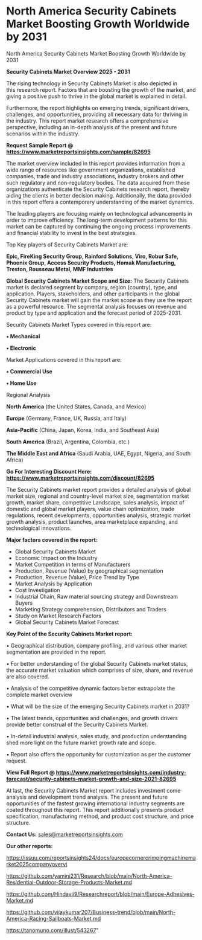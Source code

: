 # North America Security Cabinets Market Boosting Growth Worldwide by 2031
North America Security Cabinets Market Boosting Growth Worldwide by 2031

<Strong> Security Cabinets Market Overview 2025 - 2031</strong>

The rising technology in Security Cabinets Market is also depicted in this research report. Factors that are boosting the growth of the market, and giving a positive push to thrive in the global market is explained in detail.

Furthermore, the report highlights on emerging trends, significant drivers, challenges, and opportunities, providing all necessary data for thriving in the industry. This report market research offers a comprehensive perspective, including an in-depth analysis of the present and future scenarios within the industry.

<strong>Request Sample Report @ <a href=https://www.marketreportsinsights.com/sample/82695>https://www.marketreportsinsights.com/sample/82695</a></strong>

The market overview included in this report provides information from a wide range of resources like government organizations, established companies, trade and industry associations, industry brokers and other such regulatory and non-regulatory bodies. The data acquired from these organizations authenticate the Security Cabinets research report, thereby aiding the clients in better decision making. Additionally, the data provided in this report offers a contemporary understanding of the market dynamics.

The leading players are focusing mainly on technological advancements in order to improve efficiency. The long-term development patterns for this market can be captured by continuing the ongoing process improvements and financial stability to invest in the best strategies.

Top Key players of Security Cabinets Market are:

<strong>Epic, FireKing Security Group, Rainford Solutions, Viro, Robur Safe, Phoenix Group, Access Security Products, Homak Manufacturing, Treston, Rousseau Metal, MMF Industries</strong>

<strong><b>Global Security Cabinets Market Scope and Size:</b></strong>
The Security Cabinets market is declared segment by company, region (country), type, and application. Players, stakeholders, and other participants in the global Security Cabinets market will gain the market scope as they use the report as a powerful resource. The segmental analysis focuses on revenue and product by type and application and the forecast period of 2025-2031.

Security Cabinets Market Types covered in this report are:

<strong>• Mechanical

• Electronic</strong>

Market Applications covered in this report are:

<strong>• Commercial Use

• Home Use</strong> 

Regional Analysis

<strong>North America</strong> (the United States, Canada, and Mexico)

<strong>Europe</strong> (Germany, France, UK, Russia, and Italy)

<strong>Asia-Pacific</strong> (China, Japan, Korea, India, and Southeast Asia)

<strong>South America</strong> (Brazil, Argentina, Colombia, etc.)

<strong>The Middle East and Africa</strong> (Saudi Arabia, UAE, Egypt, Nigeria, and South Africa)

<strong>Go For Interesting Discount Here: <a href=https://www.marketreportsinsights.com/discount/82695>https://www.marketreportsinsights.com/discount/82695</a></strong>

The Security Cabinets market report provides a detailed analysis of global market size, regional and country-level market size, segmentation market growth, market share, competitive Landscape, sales analysis, impact of domestic and global market players, value chain optimization, trade regulations, recent developments, opportunities analysis, strategic market growth analysis, product launches, area marketplace expanding, and technological innovations.

<strong><b>Major factors covered in the report:</b></strong>
<ul>
  <li>Global Security Cabinets Market </li>
  <li>Economic Impact on the Industry</li>
  <li>Market Competition in terms of Manufacturers</li>
  <li>Production, Revenue (Value) by geographical segmentation</li>
  <li>Production, Revenue (Value), Price Trend by Type</li>
  <li>Market Analysis by Application</li>
  <li>Cost Investigation</li>
  <li>Industrial Chain, Raw material sourcing strategy and Downstream Buyers</li>
  <li>Marketing Strategy comprehension, Distributors and Traders</li>
  <li>Study on Market Research Factors</li>
  <li>Global Security Cabinets Market Forecast</li>
</ul>

<strong><b>Key Point of the Security Cabinets Market report:</b></strong>

• Geographical distribution, company profiling, and various other market segmentation are provided in the report.

• For better understanding of the global Security Cabinets market status, the accurate market valuation which comprises of size, share, and revenue are also covered.

• Analysis of the competitive dynamic factors better extrapolate the complete market overview

• What will be the size of the emerging Security Cabinets market in 2031?

• The latest trends, opportunities and challenges, and growth drivers provide better construal of the Security Cabinets Market.

• In-detail industrial analysis, sales study, and production understanding shed more light on the future market growth rate and scope.

• Report also offers the opportunity for customization as per the customer request.

<strong><b>View Full Report @ <a href=https://www.marketreportsinsights.com/industry-forecast/security-cabinets-market-growth-and-size-2021-82695>https://www.marketreportsinsights.com/industry-forecast/security-cabinets-market-growth-and-size-2021-82695</a></b></strong>


At last, the Security Cabinets Market report includes investment come analysis and development trend analysis. The present and future opportunities of the fastest growing international industry segments are coated throughout this report. This report additionally presents product specification, manufacturing method, and product cost structure, and price structure.

<strong>Contact Us:</strong>
sales@marketreportsinsights.com

<strong>Our other reports:</strong>

<a href=https://issuu.com/reportsinsights24/docs/europecornercrimpingmachinemarket2025companyovervi>https://issuu.com/reportsinsights24/docs/europecornercrimpingmachinemarket2025companyovervi</a>

<a href=https://github.com/yamini231/Research/blob/main/North-America-Residential-Outdoor-Storage-Products-Market.md>https://github.com/yamini231/Research/blob/main/North-America-Residential-Outdoor-Storage-Products-Market.md</a>

<a href=https://github.com/Hindavii9/Researchreport/blob/main/Europe-Adhesives-Market.md>https://github.com/Hindavii9/Researchreport/blob/main/Europe-Adhesives-Market.md</a>

<a href=https://github.com/vijaykumar207/Business-trend/blob/main/North-America-Racing-Sailboats-Market.md>https://github.com/vijaykumar207/Business-trend/blob/main/North-America-Racing-Sailboats-Market.md</a>

<a href=https://tanomuno.com/illust/543267>https://tanomuno.com/illust/543267</a>"
